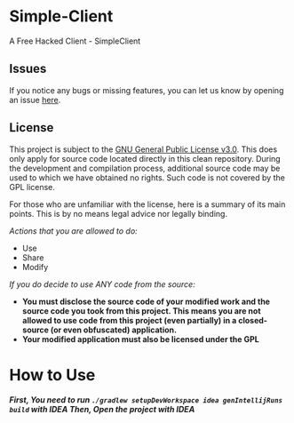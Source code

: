 # Simple-Client
A Free Hacked Client - SimpleClient

## Issues
If you notice any bugs or missing features, you can let us know by opening an issue [here](https://github.com/IWuMingI/Simple-Client/issues).

## License
This project is subject to the [GNU General Public License v3.0](https://www.gnu.org/licenses/gpl-3.0.en.html). This does only apply for source code located directly in this clean repository. During the development and compilation process, additional source code may be used to which we have obtained no rights. Such code is not covered by the GPL license.

For those who are unfamiliar with the license, here is a summary of its main points. This is by no means legal advice nor legally binding.

*Actions that you are allowed to do:*

- Use
- Share
- Modify

*If you do decide to use ANY code from the source:*

- **You must disclose the source code of your modified work and the source code you took from this project. This means you are not allowed to use code from this project (even partially) in a closed-source (or even obfuscated) application.**
- **Your modified application must also be licensed under the GPL**

# How to Use
**_First, You need to run `./gradlew setupDevWorkspace idea genIntellijRuns build` with IDEA
Then, Open the project with IDEA_**